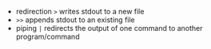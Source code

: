 - redirection ```>``` writes stdout to a new file
- ```>>``` appends stdout to an existing file
- piping ```|``` redirects the output of one command to another program/command